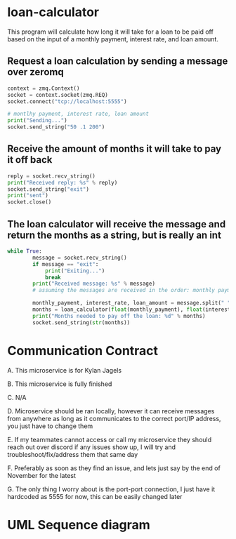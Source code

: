 # loan-calculator
This program will calculate how long it will take for a loan to be paid off based on the input of a monthly payment, interest rate, and loan amount.

## Request a loan calculation by sending a message over zeromq

```python
context = zmq.Context()
socket = context.socket(zmq.REQ)
socket.connect("tcp://localhost:5555")

# montlhy payment, interest rate, loan amount
print("Sending...")
socket.send_string("50 .1 200")
```

## Receive the amount of months it will take to pay it off back

```python
reply = socket.recv_string()
print("Received reply: %s" % reply)
socket.send_string("exit")
print("sent")
socket.close()
```

## The loan calculator will receive the message and return the months as a string, but is really an int
```python
while True:
		message = socket.recv_string()
		if message == "exit":
			print("Exiting...")
			break
		print("Received message: %s" % message)
		# assuming the messages are received in the order: monthly payment, interest rate, loan amount

		monthly_payment, interest_rate, loan_amount = message.split(" ")
		months = loan_calculator(float(monthly_payment), float(interest_rate), float(loan_amount))
		print("Months needed to pay off the loan: %d" % months)
		socket.send_string(str(months))
```

# Communication Contract

A.  This microservice is for Kylan Jagels

B.  This microservice is fully finished

C. N/A

D. Microservice should be ran locally, however it can receive messages from anywhere as long as it communicates to the correct port/IP address, you just have to change them

E. If my teammates cannot access or call my microservice they should reach out over discord if any issues show up, I will try and troubleshoot/fix/address them that same day

F. Preferably as soon as they find an issue, and lets just say by the end of November for the latest

G. The only thing I worry about is the port-port connection, I just have it hardcoded as 5555 for now, this can be easily changed later


# UML Sequence diagram


